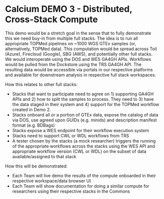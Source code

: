 # Calcium DEMO 3 - Distributed, Cross-Stack Compute

This demo would be a stretch goal in the sense that to fully
demonstrate this we need buy-in from multiple full stacks.  The idea
is to run all appropriate TOPMed pipelines on ~1000 WGS GTEx samples
(or, alternatively, TOPMed data).  This computation would be spread
across Toil (Azure), Firecloud (Google), SBG (AWS), and potentially
other full stacks.  We would interoperate using the DOS and WES GA4GH
APIs.  Workflows would be pulled from the Dockstore using the TRS
GA4GH API.  The resulting data would be accessible via portals in our
respective platforms and available for downstream analysis in
respective full stack workspaces.

How this relates to other full stacks:
*	Stacks that want to participate need to agree on 1) supporting GA4GH APIs and 2) how to split the samples to process.  They need to 3) have the data staged in their system and 4) support for the TOPMed workflow created in Demo 2.
*	Stacks onboard all or a portion of GTEx data, expose the catalog of data via DOS, use agreed upon GUIDs (e.g. minids) and description manifest format (e.g. BDBags)
*	Stacks expose a WES endpoint for their workflow execution system
*	Stacks need to support CWL or WDL workflows from TRS
*	A tester chosen by the stacks (a mock researcher) triggers the running of the appropriate workflows across the stacks using the WES API and appropriate workflow version (CWL or WDL) on the subset of data available/assigned to that stack

How this will be demonstrated:
*	Each Team will live demo the results of the compute onboarded in their respective workspace/data browser UI
*	Each Team will show documentation for doing a similar compute for researchers using their respective stacks in the Commons

